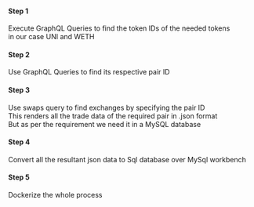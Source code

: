 #### Step 1  
Execute GraphQL Queries to find the token IDs of the needed tokens  
in our case UNI and WETH  
#### Step 2
Use GraphQL Queries to find its respective pair ID  
#### Step 3  
Use swaps query to find exchanges by specifying the pair ID  
This renders all the trade data of the required pair in .json format  
But as per the requirement we need it in a MySQL database  
#### Step 4
Convert all the resultant json data to Sql database over MySql workbench  
#### Step 5
Dockerize the whole process
